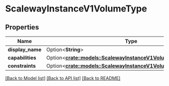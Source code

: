 # ScalewayInstanceV1VolumeType

## Properties

Name | Type | Description | Notes
------------ | ------------- | ------------- | -------------
**display_name** | Option<**String**> |  | [optional]
**capabilities** | Option<[**crate::models::ScalewayInstanceV1VolumeTypeCapabilities**](scaleway.instance.v1.VolumeType.Capabilities.md)> |  | [optional]
**constraints** | Option<[**crate::models::ScalewayInstanceV1VolumeTypeConstraints**](scaleway.instance.v1.VolumeType.Constraints.md)> |  | [optional]

[[Back to Model list]](../README.md#documentation-for-models) [[Back to API list]](../README.md#documentation-for-api-endpoints) [[Back to README]](../README.md)


